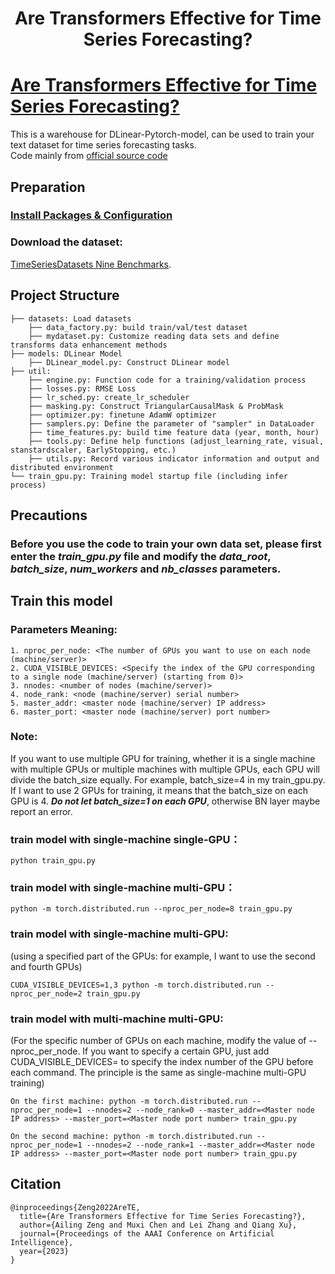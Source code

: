<h1 align='center'>Are Transformers Effective for Time Series Forecasting?</h1>

# [Are Transformers Effective for Time Series Forecasting?](https://arxiv.org/pdf/2205.13504.pdf)
This is a warehouse for DLinear-Pytorch-model, can be used to train your text dataset for time series forecasting tasks.  
Code mainly from [official source code](https://github.com/cure-lab/LTSF-Linear)

## Preparation
### [Install Packages & Configuration](https://github.com/jiaowoguanren0615/PytorchLearning)
### Download the dataset: 
[TimeSeriesDatasets Nine Benchmarks](https://drive.google.com/drive/folders/1ZOYpTUa82_jCcxIdTmyr0LXQfvaM9vIy).

## Project Structure
```
├── datasets: Load datasets
    ├── data_factory.py: build train/val/test dataset
    ├── mydataset.py: Customize reading data sets and define transforms data enhancement methods
├── models: DLinear Model
    ├── DLinear_model.py: Construct DLinear model
├── util:
    ├── engine.py: Function code for a training/validation process
    ├── losses.py: RMSE Loss
    ├── lr_sched.py: create_lr_scheduler
    ├── masking.py: Construct TriangularCausalMask & ProbMask
    ├── optimizer.py: finetune AdamW optimizer
    ├── samplers.py: Define the parameter of "sampler" in DataLoader
    ├── time_features.py: build time feature data (year, month, hour)
    ├── tools.py: Define help functions (adjust_learning_rate, visual, stanstardscaler, EarlyStopping, etc.)
    ├── utils.py: Record various indicator information and output and distributed environment
└── train_gpu.py: Training model startup file (including infer process)
```

## Precautions
### Before you use the code to train your own data set, please first enter the ___train_gpu.py___ file and modify the ___data_root___, ___batch_size___, ___num_workers___ and ___nb_classes___ parameters.  


## Train this model

### Parameters Meaning:
```
1. nproc_per_node: <The number of GPUs you want to use on each node (machine/server)>
2. CUDA_VISIBLE_DEVICES: <Specify the index of the GPU corresponding to a single node (machine/server) (starting from 0)>
3. nnodes: <number of nodes (machine/server)>
4. node_rank: <node (machine/server) serial number>
5. master_addr: <master node (machine/server) IP address>
6. master_port: <master node (machine/server) port number>
```
### Note: 
If you want to use multiple GPU for training, whether it is a single machine with multiple GPUs or multiple machines with multiple GPUs, each GPU will divide the batch_size equally. For example, batch_size=4 in my train_gpu.py. If I want to use 2 GPUs for training, it means that the batch_size on each GPU is 4. ___Do not let batch_size=1 on each GPU___, otherwise BN layer maybe report an error. 

### train model with single-machine single-GPU：
```
python train_gpu.py
```

### train model with single-machine multi-GPU：
```
python -m torch.distributed.run --nproc_per_node=8 train_gpu.py
```

### train model with single-machine multi-GPU: 
(using a specified part of the GPUs: for example, I want to use the second and fourth GPUs)
```
CUDA_VISIBLE_DEVICES=1,3 python -m torch.distributed.run --nproc_per_node=2 train_gpu.py
```

### train model with multi-machine multi-GPU:
(For the specific number of GPUs on each machine, modify the value of --nproc_per_node. If you want to specify a certain GPU, just add CUDA_VISIBLE_DEVICES= to specify the index number of the GPU before each command. The principle is the same as single-machine multi-GPU training)
```
On the first machine: python -m torch.distributed.run --nproc_per_node=1 --nnodes=2 --node_rank=0 --master_addr=<Master node IP address> --master_port=<Master node port number> train_gpu.py

On the second machine: python -m torch.distributed.run --nproc_per_node=1 --nnodes=2 --node_rank=1 --master_addr=<Master node IP address> --master_port=<Master node port number> train_gpu.py
```

## Citation
```
@inproceedings{Zeng2022AreTE,
  title={Are Transformers Effective for Time Series Forecasting?},
  author={Ailing Zeng and Muxi Chen and Lei Zhang and Qiang Xu},
  journal={Proceedings of the AAAI Conference on Artificial Intelligence},
  year={2023}
}
```
